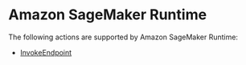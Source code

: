# Amazon SageMaker Runtime<a name="API_Operations_Amazon_SageMaker_Runtime"></a>

The following actions are supported by Amazon SageMaker Runtime:

+  [InvokeEndpoint](API_runtime_InvokeEndpoint.md) 